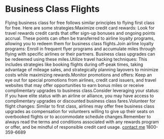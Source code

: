# Business Class Flights
Flying business class for free follows similar principles to flying first class for free. Here are some strategies:Maximize credit card rewards: Look for travel rewards credit cards that offer sign-up bonuses and ongoing points accrual. These points can often be transferred to airline loyalty programs, allowing you to redeem them for business class flights.Join airline loyalty programs: Enroll in frequent flyer programs and accumulate miles through flying with specific airlines or their partners. Business class upgrades can be redeemed using these miles.Utilize travel hacking techniques: This includes strategies like booking flights during off-peak times, taking advantage of mileage sales, and strategically planning layovers to minimize costs while maximizing rewards.Monitor promotions and offers: Keep an eye out for special promotions from airlines, credit card issuers, and travel websites that may offer opportunities to earn bonus miles or receive complimentary upgrades to business class.Consider leveraging your status: If you have elite status with an airline or alliance, you may have access to complimentary upgrades or discounted business class fares.Volunteer for flight changes: Similar to first class, airlines may offer free business class upgrades as compensation for volunteers willing to give up their seats on overbooked flights or to accommodate schedule changes.Remember to always read the terms and conditions associated with any rewards program or offer, and be mindful of responsible credit card usage.
[contact me](www.lastminuteflight.com)
1800-359-6689
